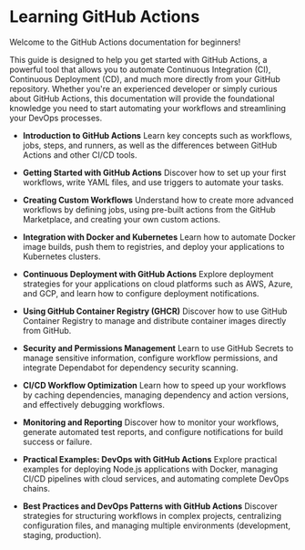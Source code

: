 # Learning GitHub Actions

Welcome to the GitHub Actions documentation for beginners!

This guide is designed to help you get started with GitHub Actions, a powerful
tool that allows you to automate Continuous Integration (CI), Continuous
Deployment (CD), and much more directly from your GitHub repository. Whether
you're an experienced developer or simply curious about GitHub Actions, this
documentation will provide the foundational knowledge you need to start
automating your workflows and streamlining your DevOps processes.

- **Introduction to GitHub Actions** Learn key concepts such as workflows, jobs,
  steps, and runners, as well as the differences between GitHub Actions and
  other CI/CD tools.

- **Getting Started with GitHub Actions** Discover how to set up your first
  workflows, write YAML files, and use triggers to automate your tasks.

- **Creating Custom Workflows** Understand how to create more advanced workflows
  by defining jobs, using pre-built actions from the GitHub Marketplace, and
  creating your own custom actions.

- **Integration with Docker and Kubernetes** Learn how to automate Docker image
  builds, push them to registries, and deploy your applications to Kubernetes
  clusters.

- **Continuous Deployment with GitHub Actions** Explore deployment strategies
  for your applications on cloud platforms such as AWS, Azure, and GCP, and
  learn how to configure deployment notifications.

- **Using GitHub Container Registry (GHCR)** Discover how to use GitHub
  Container Registry to manage and distribute container images directly from
  GitHub.

- **Security and Permissions Management** Learn to use GitHub Secrets to manage
  sensitive information, configure workflow permissions, and integrate
  Dependabot for dependency security scanning.

- **CI/CD Workflow Optimization** Learn how to speed up your workflows by
  caching dependencies, managing dependency and action versions, and effectively
  debugging workflows.

- **Monitoring and Reporting** Discover how to monitor your workflows, generate
  automated test reports, and configure notifications for build success or
  failure.

- **Practical Examples: DevOps with GitHub Actions** Explore practical examples
  for deploying Node.js applications with Docker, managing CI/CD pipelines with
  cloud services, and automating complete DevOps chains.

- **Best Practices and DevOps Patterns with GitHub Actions** Discover strategies
  for structuring workflows in complex projects, centralizing configuration
  files, and managing multiple environments (development, staging, production).
